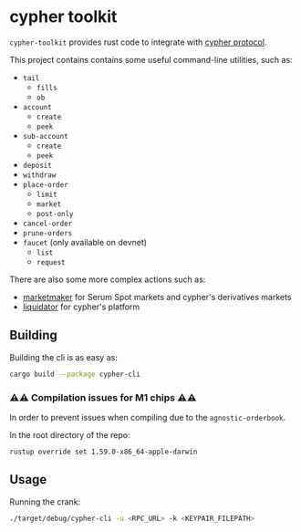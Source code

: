 # cypher toolkit

`cypher-toolkit` provides rust code to integrate with [cypher protocol](https://cypher.trade).

This project contains contains some useful command-line utilities, such as:

- `tail`
  - `fills`
  - `ob`
- `account`
  - `create`
  - `peek`
- `sub-account`
  - `create`
  - `peek`
- `deposit`
- `withdraw`
- `place-order`
  - `limit`
  - `market`
  - `post-only`
- `cancel-order`
- `prune-orders`
- `faucet` (only available on devnet)
  - `list`
  - `request`

There are also some more complex actions such as:

- [marketmaker]() for Serum Spot markets and cypher's derivatives markets
- [liquidator]() for cypher's platform


## Building

Building the cli is as easy as:

```sh
cargo build --package cypher-cli
```

### ⚠️⚠️ Compilation issues for M1 chips ⚠️⚠️

In order to prevent issues when compiling due to the `agnostic-orderbook`.

In the root directory of the repo:

`rustup override set 1.59.0-x86_64-apple-darwin`

## Usage

Running the crank:

```sh
./target/debug/cypher-cli -u <RPC_URL> -k <KEYPAIR_FILEPATH>
```